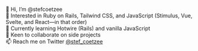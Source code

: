 👋 Hi, I’m @stefcoetzee <br>
👀 Interested in Ruby on Rails, Tailwind CSS, and JavaScript (Stimulus, Vue, Svelte, and React—in that order)<br>
🌱 Currently learning Hotwire (Rails) and vanilla JavaScript<br>
💞️ Keen to collaborate on side projects<br>
📫 Reach me on Twitter [@stef_coetzee](https://twitter.com/stef_coetzee)<br>

<!---
stefcoetzee/stefcoetzee is a ✨ special ✨ repository because its `README.md` (this file) appears on your GitHub profile.
You can click the Preview link to take a look at your changes.
--->
